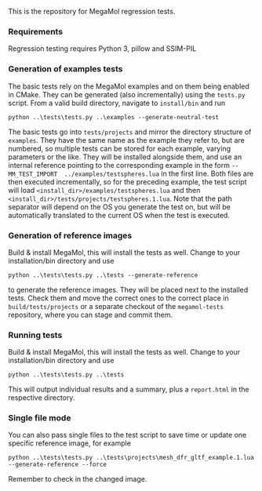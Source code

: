This is the repository for MegaMol regression tests.

### Requirements
Regression testing requires Python 3, pillow and SSIM-PIL

### Generation of examples tests
The basic tests rely on the MegaMol examples and on them being enabled in CMake. They can be generated (also incrementally) using the ``tests.py`` script. From a valid build directory, navigate to ``install/bin`` and run
```
python ..\tests\tests.py ..\examples --generate-neutral-test
```
The basic tests go into ``tests/projects`` and mirror the directory structure of ``examples``. They have the same name as the example they refer to, but are numbered, so multiple tests can be stored for each example, varying parameters or the like. They will be installed alongside them, and use an internal reference pointing to the corresponding example in the form ``--MM_TEST_IMPORT  ../examples/testspheres.lua`` in the first line. Both files are then executed incrementally, so for the preceding example, the test script will load ``<install_dir>/examples/testspheres.lua`` and then ``<install_dir>/tests/projects/testspheres.1.lua``. Note that the path separator will depend on the OS you generate the test on, but will be automatically translated to the current OS when the test is executed.

### Generation of reference images
Build & install MegaMol, this will install the tests as well.
Change to your installation/bin directory and use
```
python ..\tests\tests.py ..\tests --generate-reference
```
to generate the reference images. They will be placed next to the installed tests. Check them and move the correct ones to the correct place in ```build/tests/projects``` or a separate checkout of the ``megamol-tests`` repository, where you can stage and commit them.

### Running tests
Build & install MegaMol, this will install the tests as well.
Change to your installation/bin directory and use
```
python ..\tests\tests.py ..\tests
```
This will output individual results and a summary, plus a ``report.html`` in the respective directory.

### Single file mode

You can also pass single files to the test script to save time or update one specific reference image, for example
```
python ..\tests\tests.py ..\tests\projects\mesh_dfr_gltf_example.1.lua --generate-reference --force
```
Remember to check in the changed image.